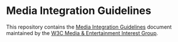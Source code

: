 # Media Integration Guidelines

This repository contains the [Media Integration Guidelines](https://w3c.github.io/me-media-integration-guidelines/) document maintained by the [W3C Media & Entertainment Interest Group](https://www.w3.org/2011/webtv/).
